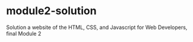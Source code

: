 # module2-solution
Solution a website of the  HTML, CSS, and Javascript for Web Developers, final Module 2 
